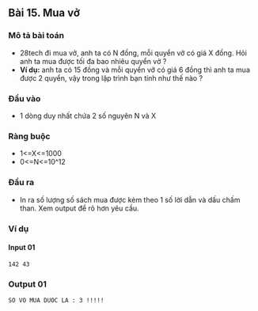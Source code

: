 ## Bài 15. Mua vở

### Mô tả bài toán
- 28tech đi mua vở, anh ta có N đồng, mỗi quyển vở có giá X đồng. Hỏi anh ta mua được tối đa bao nhiêu quyển vở ?
- **Ví dụ:** anh ta có 15 đồng và mỗi quyển vở có giá 6 đồng thì anh ta mua được 2 quyển, vậy trong lập trình bạn tính như thế nào ?

### Đầu vào
- 1 dòng duy nhất chứa 2 số nguyên N và X

### Ràng buộc
- 1<=X<=1000
- 0<=N<=10^12

### Đầu ra
- In ra số lượng số sách mua được kèm theo 1 số lời dẫn và dấu chấm than. Xem output để rõ hơn yêu cầu.

### Ví dụ
#### Input 01
    142 43

### Output 01
    SO VO MUA DUOC LA : 3 !!!!!
